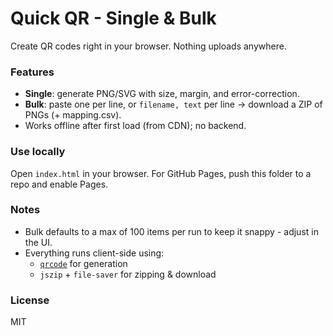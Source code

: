 # Quick QR - Single & Bulk

Create QR codes right in your browser. Nothing uploads anywhere.

### Features
- **Single**: generate PNG/SVG with size, margin, and error-correction.
- **Bulk**: paste one per line, or `filename, text` per line → download a ZIP of PNGs (+ mapping.csv).
- Works offline after first load (from CDN); no backend.

### Use locally
Open `index.html` in your browser. For GitHub Pages, push this folder to a repo and enable Pages.

### Notes
- Bulk defaults to a max of 100 items per run to keep it snappy - adjust in the UI.
- Everything runs client-side using:
  - [`qrcode`](https://github.com/soldair/node-qrcode) for generation
  - `jszip` + `file-saver` for zipping & download

### License
MIT

